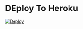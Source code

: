 # DEploy To Heroku
[![Deploy](https://www.herokucdn.com/deploy/button.svg)](https://heroku.com/deploy?template=https://github.com/ErickYasser/draftcalendar)
